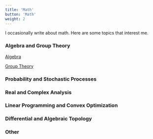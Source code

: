 ```yaml
---
title: 'Math'
button: 'Math'
weight: 2
---
```

I occasionally write about math. Here are some topics that interest me.

### Algebra and Group Theory
[Algebra ](/post/math/algebra/reference/)

[Group Theory ](/post/math/grouptheory/reference/)

### Probability and Stochastic Processes

### Real and Complex Analysis

### Linear Programming and Convex Optimization

### Differential and Algebraic Topology

### Other

